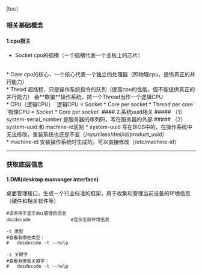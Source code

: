 [toc]
### 相关基础概念
#### 1.cpu相关
* Socket
cpu的插槽（一个插槽代表一个主板上的芯片）
</br>
* Core
cpu的核心，一个核心代表一个独立的处理器（即物理cpu，提供真正的并行能力）
</br>
* Thead
超线程，只是操作系统指令的队列（提高cpu的性能，但不能提供真正的并行能力）
会**欺骗**操作系统，把一个Thread当作一个逻辑CPU
</br>
* CPU（逻辑CPU）
`逻辑CPU = Socket * Core per socket * Thread per core`
`物理CPU = Socket * Core per socket`
#### 2.系统uuid相关
##### （1）system-serial_number
是服务器的序列码，写在服务器的外部
##### （2）system-uuid 和 machine-id区别
* system-uuid
写在BIOS中的，在操作系统中无法修改，重装系统也还是不变（/sys/class/dmi/id/product_uuid）
</br>
* machine-id
安装操作系统时生成的，可以直接修改（/etc/machine-id）

***
### 获取底层信息
#### 1.DMI(desktop mamanger interface)
桌面管理接口，生成一个行业标准的框架，用于收集和管理当前设备的环境信息（硬件和相关软件等）
```shell
#该命用于显示dmi管理的信息
dmidecode               #显示全部环境信息

-t 类型     
#查看有哪些类型：
#   dmidecode -t --help

-s 关键字
#查看有哪些关键字：
#   dmidecode -t --help

```

